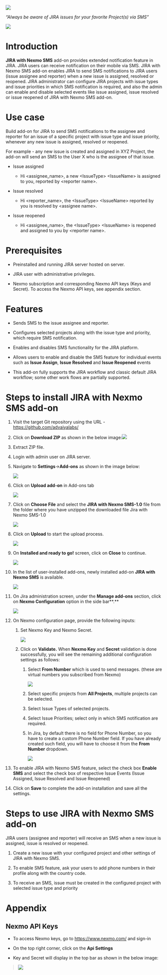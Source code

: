 ![](./media/image1.png)

*“Always be aware of JIRA issues for your favorite Project(s) via SMS”*

![](./media/image2.png)

Introduction
============

**JIRA with Nexmo SMS** add-on provides extended notification feature in JIRA. JIRA users can receive notification on their mobile via SMS. JIRA with Nexmo SMS add-on enables JIRA to send SMS notifications to JIRA users (issue assignee and reporter) when a new issue is assigned, resolved or reopened. JIRA administrator can configure JIRA projects with issue types and issue priorities in which SMS notification is required, and also the admin can enable and disable selected events like issue assigned, issue resolved or issue reopened of JIRA with Nexmo SMS add-on.

Use case
========

Build add-on for JIRA to send SMS notifications to the assignee and reporter for an issue of a specific project with issue type and issue priority, whenever any new issue is assigned, resolved or reopened.

For example - any new issue is created and assigned in XYZ Project, the add-on will send an SMS to the User X who is the assignee of that issue.

-   Issue assigned

    -   Hi &lt;assignee\_name&gt;, a new &lt;IssueType&gt; &lt;IssueName&gt; is assigned to you, reported by &lt;reporter name&gt;.

-   Issue resolved

    -   Hi &lt;reporter\_name&gt;, the &lt;IssueType&gt; &lt;IssueName&gt; reported by you is resolved by &lt;assignee name&gt;.

-   Issue reopened

    -   Hi &lt;assignee\_name&gt;, the &lt;IssueType&gt; &lt;IssueName&gt; is reopened and assigned to you by &lt;reporter name&gt;.

Prerequisites 
==============

-   Preinstalled and running JIRA server hosted on server.

-   JIRA user with administrative privileges.

-   Nexmo subscription and corresponding Nexmo API keys (Keys and Secret). To access the Nexmo API keys, see appendix section.

Features 
=========

-   Sends SMS to the issue assignee and reporter.

-   Configures selected projects along with the issue type and priority, which require SMS notification.

-   Enables and disables SMS functionality for the JIRA platform.

-   Allows users to enable and disable the SMS feature for individual events such as **Issue Assign**, **Issue Resolved** and **Issue Reopened** events

-   This add-on fully supports the JIRA workflow and classic default JIRA workflow; some other work flows are partially supported.

Steps to install JIRA with Nexmo SMS add-on
===========================================

1.  Visit the target Git repository using the URL - https://github.com/advaiyalabs/

2.  Click on **Download ZIP** as shown in the below image:![](./media/image3.png)

3.  Extract ZIP file.

4.  Login with admin user on JIRA server.

5.  Navigate to **Settings**-&gt;**Add-ons** as shown in the image below:

    ![](./media/image4.PNG)

6.  Click on **Upload add-on** in Add-ons tab

    ![](./media/image5.PNG)

7.  Click on **Choose File** and select the **JIRA with Nexmo SMS-1.0** file from the folder where you have unzipped the downloaded file Jira with Nexmo SMS-1.0

    ![](./media/image6.PNG)

8.  Click on **Upload** to start the upload process.

    ![](./media/image7.png)

9.  On **Installed and ready to go!** screen, click on **Close** to continue.

    ![](./media/image8.PNG)

10. In the list of user-installed add-ons, newly installed add-on **JIRA with Nexmo SMS** is available.

    ![](./media/image9.PNG)

11. On Jira administration screen, under the **Manage add-ons** section, click on **Nexmo Configuration** option in the side bar**.**

    ![](./media/image10.PNG)

12. On Nexmo configuration page, provide the following inputs:

    1.  Set Nexmo Key and Nexmo Secret.

        ![](./media/image11.png)

    2.  Click on **Validate.** When **Nexmo Key** and **Secret** validation is done successfully, you will see the remaining additional configuration settings as follows:

        1.  Select **From Number** which is used to send messages. (these are virtual numbers you subscribed from Nexmo)

            ![](./media/image12.PNG)

        2.  Select specific projects from **All Projects**, multiple projects can be selected.

        3.  Select Issue Types of selected projects.

        4.  Select Issue Priorities; select only in which SMS notification are required.

        5.  In Jira, by default there is no field for Phone Number, so you have to create a custom Phone Number field. If you have already created such field, you will have to choose it from the **From Number** dropdown.

            ![](./media/image13.PNG)

13. To enable JIRA with Nexmo SMS feature, select the check box **Enable SMS** and select the check box of respective Issue Events (Issue Assigned, Issue Resolved and Issue Reopened)

14. Click on **Save** to complete the add-on installation and save all the settings.

<span id="_Toc432770621" class="anchor"><span id="_Toc439939548" class="anchor"></span></span>Steps to use JIRA with Nexmo SMS add-on
=====================================================================================================================================

JIRA users (assignee and reporter) will receive an SMS when a new issue is assigned, issue is resolved or reopened.

1.  Create a new issue with your configured project and other settings of JIRA with Nexmo SMS.

2.  To enable SMS feature, ask your users to add phone numbers in their profile along with the country code.

3.  To receive an SMS, issue must be created in the configured project with selected issue type and priority

<span id="_Toc432770622" class="anchor"></span>

Appendix
========

<span id="_Toc432770623" class="anchor"><span id="_Toc439939550" class="anchor"></span></span>Nexmo API Keys
------------------------------------------------------------------------------------------------------------

-   To access Nexmo keys, go to <https://www.nexmo.com/> and sign-in

-   On the top right corner, click on the **Api Settings**

-   Key and Secret will display in the top bar as shown in the below image:

> ![](./media/image14.png)
